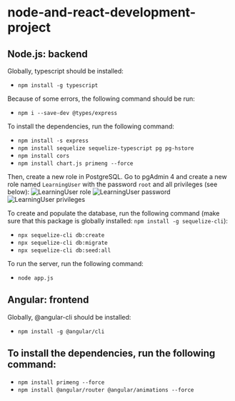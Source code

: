 # node-and-react-development-project

## Node.js: backend

Globally, typescript should be installed:
- `npm install -g typescript`

Because of some errors, the following command should be run:
- `npm i --save-dev @types/express`

To install the dependencies, run the following command:
- `npm install -s express`
- `npm install sequelize sequelize-typescript pg pg-hstore`
- `npm install cors`
- `npm install chart.js primeng --force`

Then, create a new role in PostgreSQL. Go to pgAdmin 4 and create a new role named `LearningUser` with the password `root` and all privileges (see below):
![LearningUser role]('captures/role.png')
![LearningUser password]('captures/password.png')
![LearningUser privileges]('captures/privileges.png')

To create and populate the database, run the following command (make sure that this package is globally installed: `npm install -g sequelize-cli`):
- `npx sequelize-cli db:create`
- `npx sequelize-cli db:migrate`
- `npx sequelize-cli db:seed:all`

To run the server, run the following command:
- `node app.js`


## Angular: frontend

Globally, @angular-cli should be installed:
- `npm install -g @angular/cli`

To install the dependencies, run the following command:
- 
- `npm install primeng --force`
- `npm install @angular/router @angular/animations --force`